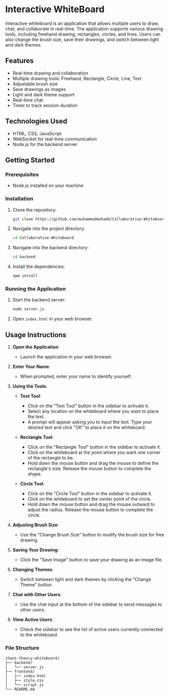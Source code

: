 # Interactive WhiteBoard

Interactive whiteboard is an application that allows multiple users to draw, chat, and collaborate in real-time. The application supports various drawing tools, including freehand drawing, rectangles, circles, and lines. Users can also change the brush size, save their drawings, and switch between light and dark themes.

## Features

- Real-time drawing and collaboration
- Multiple drawing tools: Freehand, Rectangle, Circle, Line, Text
- Adjustable brush size
- Save drawings as images
- Light and dark theme support
- Real-time chat
- Timer to track session duration

## Technologies Used

- HTML, CSS, JavaScript
- WebSocket for real-time communication
- Node.js for the backend server

## Getting Started

### Prerequisites

- Node.js installed on your machine

### Installation

1. Clone the repository:

   ```bash
   git clone https://github.com/muhammadmahad4/Collaborative-Whiteboard.git
   ```

2. Navigate into the project directory:

   ```bash
   cd Collaborative-Whiteboard
   ```

3. Navigate into the backend directory:

   ```bash
   cd backend
   ```

4. Install the dependencies:

   ```bash
   npm install
   ```

### Running the Application

1. Start the backend server:

   ```bash
   node server.js
   ```

2. Open `index.html` in your web browser.

## Usage Instructions

1. **Open the Application**: 
   - Launch the application in your web browser.

2. **Enter Your Name**: 
   - When prompted, enter your name to identify yourself.

3. **Using the Tools**:
   - **Text Tool**:
     - Click on the "Text Tool" button in the sidebar to activate it.
     - Select any location on the whiteboard where you want to place the text.
     - A prompt will appear asking you to input the text. Type your desired text and click "OK" to place it on the whiteboard.

   - **Rectangle Tool**:
     - Click on the "Rectangle Tool" button in the sidebar to activate it.
     - Click on the whiteboard at the point where you want one corner of the rectangle to be.
     - Hold down the mouse button and drag the mouse to define the rectangle's size. Release the mouse button to complete the shape.

   - **Circle Tool**:
     - Click on the "Circle Tool" button in the sidebar to activate it.
     - Click on the whiteboard to set the center point of the circle.
     - Hold down the mouse button and drag the mouse outward to adjust the radius. Release the mouse button to complete the circle.

4. **Adjusting Brush Size**:
   - Use the "Change Brush Size" button to modify the brush size for free drawing.

5. **Saving Your Drawing**:
   - Click the "Save Image" button to save your drawing as an image file.

6. **Changing Themes**:
   - Switch between light and dark themes by clicking the "Change Theme" button.

7. **Chat with Other Users**:
   - Use the chat input at the bottom of the sidebar to send messages to other users.

8. **View Active Users**:
   - Check the sidebar to see the list of active users currently connected to the whiteboard.

### File Structure

```
chaos-theory-whiteboard/
├── backend/
│   └── server.js
├── frontend/
│   ├── index.html
│   ├── style.css
│   └── script.js
└── README.md
